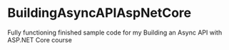 # BuildingAsyncAPIAspNetCore
Fully functioning finished sample code for my Building an Async API with ASP.NET Core course
